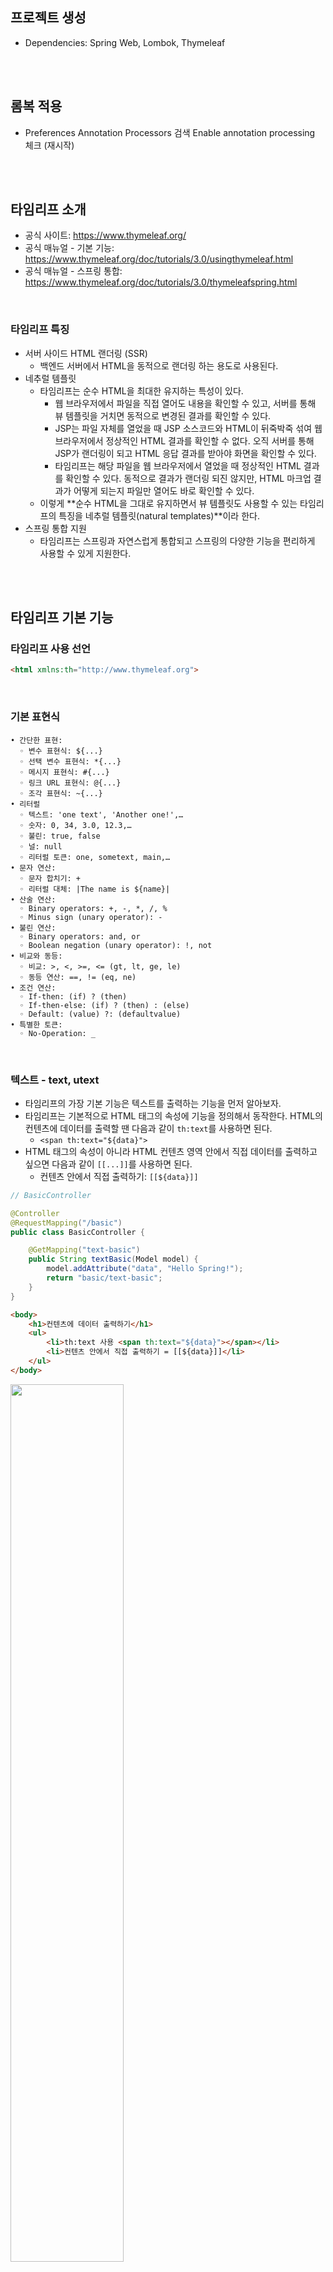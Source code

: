 ## 프로젝트 생성

- Dependencies: Spring Web, Lombok, Thymeleaf

<br><br>

## 롬복 적용

- Preferences Annotation Processors 검색 Enable annotation processing 체크 (재시작)

<br><br>

## 타임리프 소개

- 공식 사이트: https://www.thymeleaf.org/
- 공식 매뉴얼 - 기본 기능: https://www.thymeleaf.org/doc/tutorials/3.0/usingthymeleaf.html
- 공식 매뉴얼 - 스프링 통합: https://www.thymeleaf.org/doc/tutorials/3.0/thymeleafspring.html

<br>

### 타임리프 특징

- 서버 사이드 HTML 랜더링 (SSR)
    - 백엔드 서버에서 HTML을 동적으로 랜더링 하는 용도로 사용된다.
- 네추럴 템플릿
    - 타임리프는 순수 HTML을 최대한 유지하는 특성이 있다.
        - 웹 브라우저에서 파일을 직접 열어도 내용을 확인할 수 있고, 서버를 통해 뷰 템플릿을 거치면 동적으로 변경된 결과를 확인할 수 있다.
        - JSP는 파일 자체를 열었을 때 JSP 소스코드와 HTML이 뒤죽박죽 섞여 웹 브라우저에서 정상적인 HTML 결과를 확인할 수 없다. 오직 서버를 통해 JSP가 랜더링이 되고 HTML 응답 결과를 받아야 화면을 확인할 수 있다.
        - 타임리프는 해당 파일을 웹 브라우저에서 열었을 때 정상적인 HTML 결과를 확인할 수 있다. 동적으로 결과가 랜더링 되진 않지만, HTML 마크업 결과가 어떻게 되는지 파일만 열어도 바로 확인할 수 있다.
    - 이렇게 **순수 HTML을 그대로 유지하면서 뷰 템플릿도 사용할 수 있는 타임리프의 특징을 네추럴 템플릿(natural templates)**이라 한다.
- 스프링 통합 지원
    - 타임리프는 스프링과 자연스럽게 통합되고 스프링의 다양한 기능을 편리하게 사용할 수 있게 지원한다.

<br><br>

## 타임리프 기본 기능

### 타임리프 사용 선언

```html
<html xmlns:th="http://www.thymeleaf.org">
```

<br>

### 기본 표현식

```
• 간단한 표현:
  ◦ 변수 표현식: ${...}
  ◦ 선택 변수 표현식: *{...}
  ◦ 메시지 표현식: #{...}
  ◦ 링크 URL 표현식: @{...}
  ◦ 조각 표현식: ~{...}
• 리터럴
  ◦ 텍스트: 'one text', 'Another one!',…
  ◦ 숫자: 0, 34, 3.0, 12.3,…
  ◦ 불린: true, false
  ◦ 널: null
  ◦ 리터럴 토큰: one, sometext, main,…
• 문자 연산:
  ◦ 문자 합치기: +
  ◦ 리터럴 대체: |The name is ${name}|
• 산술 연산:
  ◦ Binary operators: +, -, *, /, %
  ◦ Minus sign (unary operator): -
• 불린 연산:
  ◦ Binary operators: and, or
  ◦ Boolean negation (unary operator): !, not
• 비교와 동등:
  ◦ 비교: >, <, >=, <= (gt, lt, ge, le)
  ◦ 동등 연산: ==, != (eq, ne)
• 조건 연산:
  ◦ If-then: (if) ? (then)
  ◦ If-then-else: (if) ? (then) : (else)
  ◦ Default: (value) ?: (defaultvalue)
• 특별한 토큰:
  ◦ No-Operation: _
```

<br>

### 텍스트 - text, utext

- 타임리프의 가장 기본 기능은 텍스트를 출력하는 기능을 먼저 알아보자.
- 타임리프는 기본적으로 HTML 태그의 속성에 기능을 정의해서 동작한다. HTML의 컨텐츠에 데이터를 출력할 땐 다음과 같이 `th:text`를 사용하면 된다.
    - `<span th:text="${data}">`
- HTML 태그의 속성이 아니라 HTML 컨텐츠 영역 안에서 직접 데이터를 출력하고 싶으면 다음과 같이 `[[...]]`를 사용하면 된다.
    - 컨텐츠 안에서 직접 출력하기: `[[${data}]]`

```java
// BasicController

@Controller
@RequestMapping("/basic")
public class BasicController {

    @GetMapping("text-basic")
    public String textBasic(Model model) {
        model.addAttribute("data", "Hello Spring!");
        return "basic/text-basic";
    }
}
```

```html
<body>
    <h1>컨텐츠에 데이터 출력하기</h1>
    <ul>
        <li>th:text 사용 <span th:text="${data}"></span></li>
        <li>컨텐츠 안에서 직접 출력하기 = [[${data}]]</li>
    </ul>
</body>
```

<img src=https://github.com/muyaaho/spring-mvc2/assets/76798969/fc422df7-78d8-4035-b2cc-6655a1398afa width="60%" height="60%"/><br>

<br><br>

## Escape

- HTML 문서는 `<`, `>`같은 특수 문자를 기반으로 정의된다. 따라서 뷰 템플릿으로 HTML 화면을 생성할 때는 출력하는 데이터에 이러한 특수 문자가 있는 것을 주의해서 사용해야 한다.

<br>

#### 변경 전

`"Hello Spring!"`

<br>

#### 변경 후

`"Hello <b>Spring!</b>`

`<b>` 태그를 사용해서 **Spring!**이라는 단어가 진하게 나오도록 해보자.

- 웹 브라우저에서 실행 결과를 보자
    - 웹 브라우저: `Hello <b>Spring!</b>`
    - 소스 보기: `Hello &lt;b&gt;Spring!&lt;/b&gt;`
- 개발자가 의도한 것은 `<b>`가 있으면 해당 부분을 강조하는 것이 목적이었는데 `<b>` 태그가 그대로 나온다.
- 소스보기를 하면 `<` 부분이 `&lt;` 로 변경된 것을 확인할 수 있다.

<br>

### HTML 엔티티

- 웹 브라우저는 `<`를 HTML 태그의 시작으로 인식한다. 따라서 `<`를 태그의 시작이 아니라 문자로 표현할 방법이 필요한데, 이것을 **HTML 엔티티**라 한다.
- 그리고 HTML에서 사용하는 특수 문자를 HTML 엔티티로 변경하는 것을 이스케이프(escape)라 한다.
- 타임리프가 제공하는 `th:text`, `[[...]]`는 **기본적으로 이스케이프(escape)를 제공**한다.
    - `<` → `&lt;`
    - `>` → `&gt;`
    - 더 자세한 내용은 HTML 엔티티로 검색해 보자.

<br><br>

## Unescape

- 타임리프는 이스케이프를 사용하지 않는 기능을 제공한다.
    - `th:text` → `th:utext`
    - `[[...]]` → `[(...)]`

<br>

```java
// BasicController
    @GetMapping("text-unescaped")
    public String textUnescaped(Model model) {
        model.addAttribute("data", "Hello <b>Spring!</b>");
        return "basic/text-unescaped";
    }
```

```html
<body>
<h1>text vs utext</h1>
<ul>
    <li>th:text = <span th:text="${data}"></span></li>
    <li>th:utext = <span th:utext="${data}"></span></li>
</ul>
<h1><span th:inline="none">[[...]] vs [(...)]</span></h1>
<ul>
    <li><span th:inline="none">[[...]] = </span>[[${data}]]</li>
    <li><span th:inline="none">[(...)] = </span>[(${data})]</li>
</ul>
</body>
```

<img src=https://github.com/muyaaho/spring-mvc2/assets/76798969/84231eba-d3a8-4aa6-9e0b-0c04e5a057cc width="60%" height="60%"/><br>

- `th:inline="none"` : 타임리프는 `[[...]]` 를 해석하기 때문에 화면에 `[[...]]` 글자를 보여줄 수 없다. 이 태그 안에서는 타임리프가 해석하지 말라는 옵션이다.

> **주의!**  
실제 서비스를 개발하다 보면 escape를 사용하지 않아서 HTML이 정상 렌더링 되지 않는 수많은 문제가 발생한다. 
escape를 기본으로 하고, 꼭 필요할 때만 unescape를 사용하자.
> 

<br><br>

## 변수 - SpringEL

타임리프에서 변수를 사용할 때는 변수 표현식을 사용한다.

### 변수 표현식

- `${...}`
- 이 변수 표현식에는 스프링 EL이라는 스프링이 제공하는 표현식을 사용할 수 있다.

<br>

```java
// BasicController
    @GetMapping("/variable")
    public String variable(Model model) {
        User userA = new User("userA", 10);
        User userB = new User("userB", 20);

        List<User> list = new ArrayList<>();
        list.add(userA);
        list.add(userB);

        Map<String, User> map = new HashMap<>();
        map.put("userA", userA);
        map.put("userB", userB);

        model.addAttribute("user", userA);
        model.addAttribute("users", list);
        model.addAttribute("userMap", map);

        return "basic/variable";
    }
    
    @Data
    static class User {
        private String username;
        private int age;

        public User(String username, int age) {
            this.username = username;
            this.age = age;
        }
    }
```

```html
<body>
<h1>SpringEL 표현식</h1>
<ul>Object
    <li>${user.username} = <span th:text="${user.username}"></span></li>
    <li>${user['username']} = <span th:text="${user['username']}"></span></li>
    <li>${user.getUsername()} = <span th:text="${user.getUsername()}"></span></li>
</ul>
<ul>List
    <li>${users[0].username} = <span th:text="${users[0].username}"></span></li>
    <li>${users[0]['username']} = <span th:text="${users[0]['username']}"></span></li>
    <li>${users[0].getUsername()} = <span th:text="${users[0].getUsername()}"></span></li>
</ul>
<ul>Map
    <li>${userMap['userA'].username} = <span th:text="${userMap['userA'].username}"></span></li>
    <li>${userMap['userA']['username']} = <span th:text="${userMap['userA']['username']}"></span></li>
    <li>${userMap['userA'].getUsername()} = <span th:text="${userMap['userA'].getUsername()}"></span></li>
</ul>

<h1>지역 변수 - (th:with)</h1>
<div th:with="first=${users[0]}">
    <p>처음 사람의 이름은 <span th:text="${first.username}"></span></p>
</div>
</body>
```

<br>

### SpringEL 다양한 표현식 사용

#### Object

- `user.username`: user의 username을 프로퍼티 접근 → `user.getUsername()`
- `user['username']` : 동적으로 값을 꺼낼 수 있다. → `user.getUsername()`
- `user.getUsername()`: user의 `getUsername()`을 직접 호출한다.

#### List

- `users[0].username`: List에서 첫 번째 회원을 찾고 username 프로퍼티 접근 → `list.get(0).getUsername()`
- `user[0]['username']`: 위와 같다.
- `users[0].getUsername()`: List에서 첫 번째 회원을 찾고 메서드 직접 호출

#### Map

- `userMap['userA'].username`: Map에서 userA를 찾고 username 프로퍼티 접근 → `map.get("userA").getUsername()`
- `userMap[’userA’][’username’]`: 위와 같음
- `userMap['userA'].getUsername()`: Map에서 userA를 찾고 메서드 직접 호출













<br><br>

## 지역 변수 선언

`th:with`를 사용하면 지역 변수를 선언해서 사용할 수 있다. 지역 변수는 선언한 태그 안에서만 사용할 수 있다.

```html
<h1>지역 변수 - (th:with)</h1>
<div th:with="first=${users[0]}">
    <p>처음 사람의 이름은 <span th:text="${first.username}"></span></p>
</div>
```

- first가 지역 변수로 사용되고 있다.

<br><br>

## 기본 객체들

- 직접 model에 객체를 추가해서 사용해야 한다.

<br>

```java
// BasicController
    @GetMapping("/basic-objects")
    public String basicObjects(Model model, HttpServletRequest request, HttpServletResponse response, HttpSession session) {
        session.setAttribute("sessionData", "Hello Session");
        model.addAttribute("request", request);
        model.addAttribute("response", response);
        model.addAttribute("servletContext", request.getServletContext());
        return "basic/basic-objects";
    }
    
    @Component("helloBean")
    static class HelloBean {
        public String hello(String data) {
            return "Hello " + data;
        }
    }
```

```html
<!-- basic/basic-objects.html-->
<body>
<h1>식 기본 객체 (Expression Basic Objects)</h1>
<ul>
    <li>request = <span th:text="${request}"></span></li>
    <li>response = <span th:text="${response}"></span></li>
    <li>session = <span th:text="${session}"></span></li>
    <li>servletContext = <span th:text="${servletContext}"></span></li>
    <li>locale = <span th:text="${#locale}"></span></li>
</ul>
<h1>편의 객체</h1>
<ul>
    <li>Request Parameter = <span th:text="${param.paramData}"></span></li>
    <li>session = <span th:text="${session.sessionData}"></span></li>
    <li>spring bean = <span th:text="${@helloBean.hello('Spring!')}"></span></li>
</ul>
</body>
```

- 모델의 값을 직접 가져와서 사용한다.
- 편의 객체 → 편하게 객체에 접근할 수 있도록 한다.
    - HTTP 요청 파라미터 접근: `param`
        - `${param.paramData}`
    - HTTP 세션 접근: `session`
        - `${session.sessionData}`
    - 스프링 빈 접근: `@`
        - `${@helloBean.hello('Spring!')}`

<img src=https://github.com/muyaaho/spring-mvc2/assets/76798969/475eb064-9afa-469a-a880-09bbbd4648b2  width="70%" height="70%"/><br>

<br><br>

## 유틸리티 객체와 날짜

타임리프는 문자, 숫자, 날짜, URI 등을 편리하게 다루는 다양한 유틸리티 객체를 제공한다.

필요할 때 원하는 것을 사용하도록 하자. 지금은 ‘아하 이런 것들이 있구나~’하고 알아두자.

<br>

### [타임리프 유틸리티 객체들](https://www.thymeleaf.org/doc/tutorials/3.0/usingthymeleaf.html#expression-utility-objects)

- `#message`: 메시지, 국제화 처리
- `#uris`: URI 이스케이프 지원
- `#dates`: [`java.util.Date`](http://java.util.Date) 서식 지원
- `#temporals`: 자바8 날짜 서식 지원
- `#numbers`: 숫자 서식 지원
- `#strings`: 문자 관련 편의 기능
- `#objects`: 객체 관련 기능 제공
- `#bools`: boolean 관련 기능 제공
- `#arrays`: 배열 관련 기능 제공
- `#lists`, `#sets`, `#maps`: 컬렉션 관련 기능 제공
- `#ids`: 아이디 처리 관련 기능 제공 → 뒤에서 설명

- [유틸리티 객체 예시](https://www.thymeleaf.org/doc/tutorials/3.0/usingthymeleaf.html#appendix-b-expression-utility-objects)들 보면서 필요한 것 찾아서 사용한다.

<br>

### 자바8 날짜

- 스프링 부트 3.2 이상에는 자바8 날짜 지원 라이브러리가 포함되어 있다. 그냥 사용하면 된다.

<br>

```java
// BasicController
    @GetMapping("/date")
    public String date(Model model) {
        model.addAttribute("localDateTime", LocalDateTime.now());
        return "basic/date";
    }
```

```html
<!--basic/date.html-->
<body>
<h1>LocalDateTime</h1>
<ul>
    <li>default = <span th:text="${localDateTime}"></span></li>
    <li>yyyy-MM-dd HH:mm:ss = <span th:text="${#temporals.format(localDateTime,'yyyy-MM-dd HH:mm:ss')}"></span></li>
</ul>
<h1>LocalDateTime - Utils</h1>
<ul>
    <li>${#temporals.day(localDateTime)} = <span th:text="${#temporals.day(localDateTime)}"></span></li>
    <li>${#temporals.month(localDateTime)} = <span th:text="${#temporals.month(localDateTime)}"></span></li>
    <li>${#temporals.monthName(localDateTime)} = <span th:text="${#temporals.monthName(localDateTime)}"></span></li>
    <li>${#temporals.monthNameShort(localDateTime)} = <span th:text="${#temporals.monthNameShort(localDateTime)}"></span></li>
    <li>${#temporals.year(localDateTime)} = <span th:text="${#temporals.year(localDateTime)}"></span></li>
    <li>${#temporals.dayOfWeek(localDateTime)} = <span th:text="${#temporals.dayOfWeek(localDateTime)}"></span></li>
    <li>${#temporals.dayOfWeekName(localDateTime)} = <span th:text="${#temporals.dayOfWeekName(localDateTime)}"></span></li>
    <li>${#temporals.dayOfWeekNameShort(localDateTime)} = <span th:text="${#temporals.dayOfWeekNameShort(localDateTime)}"></span></li>
    <li>${#temporals.hour(localDateTime)} = <span th:text="${#temporals.hour(localDateTime)}"></span></li>
    <li>${#temporals.minute(localDateTime)} = <span th:text="${#temporals.minute(localDateTime)}"></span></li>
    <li>${#temporals.second(localDateTime)} = <span th:text="${#temporals.second(localDateTime)}"></span></li>
    <li>${#temporals.nanosecond(localDateTime)} = <span th:text="${#temporals.nanosecond(localDateTime)}"></span></li>
</ul>
</body>
```

<img src=https://github.com/muyaaho/spring-mvc2/assets/76798969/1fbc2e4e-72ce-4066-9910-5d291351298c width="60%" height="60%"/><br>

<br><br>

## URL 링크

- 타임리프에서 URL을 생성할 때는 `@{...}` 문법을 사용하면 된다.

```java
// BasicController
    @GetMapping("/link")
    public String link(Model model) {
        model.addAttribute("param1", "data1");
        model.addAttribute("param2", "date2");
        return "basic/link";
    }
```

```html
<!--basic/link.html-->
<body>
<h1>URL 링크</h1>
<ul>
    <li><a th:href="@{/hello}">basic url</a></li>
    <li><a th:href="@{/hello(param1=${param1}, param2=${param2})}">hello query param</a></li>
    <li><a th:href="@{/hello/{param1}/{param2}(param1=${param1}, param2=${param2})}">path variable</a></li>
    <li><a th:href="@{/hello/{param1}(param1=${param1}, param2=${param2})}">path variable + query parameter</a></li>
</ul>
</body>
```

<br>

### 단순한 URL

- `@{/hello}` → `/hello`

### 쿼리 파라리터

- `@{/hello(param1=${param1}, param2=${param2})}` → `/hello?param1=data1&param2=data2`
    
    ```html
    http://localhost:8080/hello?param1=data1&param2=date2
    ```
    
    - `()`에 있는 부분은 쿼리 파라미터로 치환된다.

### 경로 변수

- `@{/hello/{param1}/{param2}(param1=${param1}, param2=${param2})}` → `/hello/data1/data2`
    
    ```html
    http://localhost:8080/hello/data1/date2
    ```
    
    - URL 경로상에 변수가 있으면 `()` 부분은 경로 변수로 치환된다.

### 경로 변수 + 쿼리 파라미터

- `@{/hello/{param1}(param1=${param1}, param2=${param2})}` -> `/hello/data1?param2=data2`
    
    ```html
    http://localhost:8080/hello/data1?param2=date2
    ```
    
    - 경로 변수와 쿼리 파라미터를 함께 사용할 수 있다.
    - [mvc1편에서 간단하게 나온 적이 있다](https://github.com/muyaaho/spring-mvc1/blob/main/docs/7.%20%EC%8A%A4%ED%94%84%EB%A7%81%20MVC%20-%20%EC%9B%B9%20%ED%8E%98%EC%9D%B4%EC%A7%80%20%EB%A7%8C%EB%93%A4%EA%B8%B0.md#%EB%A7%81%ED%81%AC-%ED%91%9C%ED%98%84%EC%8B%9D-2-).

<br>

상대경로, 절대 경로, 프로토콜 기준을 표현할 수도 있다.

- `/hello`: 절대 경로
- `hello`: 상대 경로

<br><br>

## 리터럴

- 리터럴은 소스 코드상에 고정된 값을 말하는 용어이다.
- 다음 코드에서 `"Hello"`는 문자 리터럴, `10`, `20`은 숫자 리터럴이다.
    
    ```html
    String a = "Hello"
    int a = 10 * 20
    ```
    
- 타임 리프는 다음과 같은 리터럴이 있다.
    - 문자: `hello`
    - 숫자: `10`
    - 불린: `true`, `false`
    - null: `null`
- 타임 리프에서 문자 리터럴은 항상 `'`(작은따옴표)로 감싸야 한다.
    - `<span th:text="'hello'">`
- 공백 없이 쭉 이어진다면 하나의 의미 있는 토큰으로 인지해 작은따옴표를 생략할 수 있다.
    - `<span th:text="hello">`
    - 룰: `A-Z`, `a-z`, `0-9`, `[]`, `.`, `-`, `_`

<br>

#### 오류

- 중간에 공백이 있어 작은따옴표가 없으면 하나의 의미 있는 토큰으로 인식되지 않는다.
    - `<span th:text="hello world!"></span>`

#### 수정

- `'`로 감싸면 정상 작동한다.
    - `<span th:text="'hello world!'"></span>`

<br>

```java
// BasicController
    @GetMapping("/literal")
    public String literal(Model model) {
        model.addAttribute("data", "Spring!");
        return "basic/literal";
    }
```

```html
 <!-- basic/literal.html -->
<body>
<h1>리터럴</h1>
<ul>
    <!--주의! 다음 주석을 풀면 예외가 발생함-->
    <!-- <li>"hello world!" = <span th:text="hello world!"></span></li>-->
    <li>'hello' + ' world!' = <span th:text="'hello' + ' world!'"></span></li>
    <li>'hello world!' = <span th:text="'hello world!'"></span></li>
    <li>'hello ' + ${data} = <span th:text="'hello ' + ${data}"></span></li>
    <li>리터럴 대체 |hello ${data}| = <span th:text="|hello ${data}|"></span></li>
</ul>
</body>
```

<img src=https://github.com/muyaaho/spring-mvc2/assets/76798969/c34650cf-cb10-4e25-a05a-e282d7625f8a width="60%" height="60%"/><br>

### [리터럴 대체(Literal substitutions)](https://github.com/muyaaho/spring-mvc1/blob/main/docs/7.%20%EC%8A%A4%ED%94%84%EB%A7%81%20MVC%20-%20%EC%9B%B9%20%ED%8E%98%EC%9D%B4%EC%A7%80%20%EB%A7%8C%EB%93%A4%EA%B8%B0.md#%EB%A6%AC%ED%84%B0%EB%9F%B4-%EB%8C%80%EC%B2%B4-)

- `<span th:text="|hello ${data}|">`

<br><br>

## 연산

- 자바와 크게 다르지 않다.
- HTML 안에서 사용하기 때문에 HTML 엔티티를 사용하는 부분을 주의하자.

```java
// BasicController
    @GetMapping("/operation")
    public String operation(Model model) {
        model.addAttribute("nullData", null);
        model.addAttribute("data", "Spring!");
        return "basic/operation";
    }
```

```html
<!-- basic.operation.html -->
<body>
<ul>
    <li>산술 연산
        <ul>
            <li>10 + 2 = <span th:text="10 + 2"></span></li>
            <li>10 % 2 == 0 = <span th:text="10 % 2 == 0"></span></li>
        </ul>
    </li>
    <li>비교 연산
        <ul>
            <li>1 > 10 = <span th:text="1 &gt; 10"></span></li>
            <li>1 gt 10 = <span th:text="1 gt 10"></span></li>
            <li>1 >= 10 = <span th:text="1 >= 10"></span></li>
            <li>1 ge 10 = <span th:text="1 ge 10"></span></li>
            <li>1 == 10 = <span th:text="1 == 10"></span></li>
            <li>1 != 10 = <span th:text="1 != 10"></span></li>
        </ul>
    </li>
    <li>조건식
        <ul>
            <li>(10 % 2 == 0)? '짝수':'홀수' = <span th:text="(10 % 2 == 0)? '짝수':'홀수'"></span></li>
        </ul>
    </li>
    <li>Elvis 연산자
        <ul>
            <li>${data}?: '데이터가 없습니다.' = <span th:text="${data}?: '데이터가 없습니다.'"></span></li>
            <li>${nullData}?: '데이터가 없습니다.' = <span th:text="${nullData}?: '데이터가 없습니다.'"></span></li>
        </ul>
    </li>
    <li>No-Operation
        <ul>
            <li>${data}?: _ = <span th:text="${data}?: _">데이터가 없습니다.</span></li>
            <li>${nullData}?: _ = <span th:text="${nullData}?: _">데이터가 없습니다.</span></li>
        </ul>
    </li>
</ul>
```

- **비교연산**: HTML 엔티티를 사용해야 하는 부분을 주의하자.
    - `>`(gt), `<`(lt), `>=`(ge), `<=`(le), `!`(not), `==`(eq), `!=`(neq, ne)
- **조건식**: 자바의 조건식과 유사하다.
- **Elvis** **연산자**: 조건식의 편의 버전
    - `<span th:text="${data}?: '데이터가 없습니다.'"></span>`
    - data가 있으면 data 값을 출력하고 data 값이 없으면 ‘데이터가 없습니다’를 출력한다.
- **No-Operation**: _인 경우 타임리프가 실행하지 않는 것처럼 동작한다. 이것을 잘 사용하면 HTML의 내용 그대로 활용할 수 있다.
    - `<span th:text="${data}?: _">데이터가 없습니다.</span>`
    - 데이터가 있으면 _ 자리에 데이터가 출력되고 없으면 span 자리에 있는 ‘데이터가 없습니다.’가 출력된다.

<img src=https://github.com/muyaaho/spring-mvc2/assets/76798969/8c409cc8-1117-4290-9b4b-dfd5c95ab454 width="60%" height="60%"/><br>

<br><br>

## 속성값 설정

### 타임리프 태그 속성(Attribute)

타임리프는 주로 HTML 태그에 `th:*` 속성을 지정하는 방식으로 동작한다. `th:*`로 속성을 적용하면 기존 속성을 대체한다. 기존 속성이 없으면 새로 만든다.

```java
// BasicController
    @GetMapping("/attribute")
    public String attribute() {
        return "basic/attribute";
    }
```

```html
<!-- basic/attribute.html -->
<body>
<h1>속성 설정</h1>
<input type="text" name="mock" th:name="userA" />
<h1>속성 추가</h1>
- th:attrappend = <input type="text" class="text" th:attrappend="class='large'" /><br/>
- th:attrprepend = <input type="text" class="text" th:attrprepend="class='large'" /><br/>
- th:classappend = <input type="text" class="text" th:classappend="large" /><br/>
<h1>checked 처리</h1>
- checked o <input type="checkbox" name="active" th:checked="true" /><br/>
- checked x <input type="checkbox" name="active" th:checked="false" /><br/>
- checked=false <input type="checkbox" name="active" checked="false" /><br/>
</body>
```

```html

<!-- 랜더링 후 코드 -->
<!DOCTYPE html>
<html>
<head>
    <meta charset="UTF-8">
    <title>Title</title>
</head>
<body>
<h1>속성 설정</h1>
<input type="text" name="userA" />
<h1>속성 추가</h1>
- th:attrappend = <input type="text" class="textlarge" /><br/>
- th:attrprepend = <input type="text" class="largetext" /><br/>
- th:classappend = <input type="text" class="text large" /><br/>
<h1>checked 처리</h1>
- checked o <input type="checkbox" name="active" checked="checked" /><br/>
- checked x <input type="checkbox" name="active" /><br/>
- checked=false <input type="checkbox" name="active" checked="false" /><br/>
</body>
</html>
```

### [속성 설정](https://github.com/muyaaho/spring-mvc1/blob/main/docs/7.%20%EC%8A%A4%ED%94%84%EB%A7%81%20MVC%20-%20%EC%9B%B9%20%ED%8E%98%EC%9D%B4%EC%A7%80%20%EB%A7%8C%EB%93%A4%EA%B8%B0.md#%ED%83%80%EC%9E%84%EB%A6%AC%ED%94%84-%ED%95%B5%EC%8B%AC)

- `th:*` 속성을 설정하면 타임리프는 기존 속성을 `th:*`로 지정한 속성으로 대체한다. 기존 속성이 없다면 새로 만든다.
- `<input type="text" name="mock" th:name="userA" />` → `<input type="text" name="userA" />`

### 속성 추가

- `th:attrappend`: 속성값의 뒤에 값을 추가한다.
- `th:attrprepend`: 속성값의 앞에 값을 추가한다.
- `th:classappend`: class 속성에 자연스럽게 추가한다.

### checked 처리

- HTML에서는 `<input type="checkbox" name="active" **checked="false"** />` → 이 경우에도 `checked` 속성이 있기 때문에 check 처리가 된다.
    - HTML에서 `checked` 속성은 `checked` 속성의 값과 상관없이 `checked`라는 속성만 있어도 체크가 된다. 이런 부분이 `true`, `false` 값을 주로 사용하는 개발자 입장에서는 불편하다.
- 타임리프의 `th:checked`는 값이 `false`인 경우 `checked` 속성 자체를 제거한다.
    - `checked x <input type="checkbox" name="active" th:checked="false" /><br/>` → `checked x <input type="checkbox" name="active" /><br/>`

<img src=https://github.com/muyaaho/spring-mvc2/assets/76798969/90af60d2-9708-4417-8e32-cbc830bfda5a  width="50%" height="50%"/><br>


